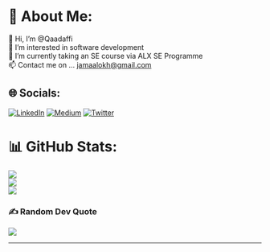 # 💫 About Me:
👋 Hi, I’m @Qaadaffi<br>👀 I’m interested in software development<br>🌱 I’m currently taking an SE course via ALX SE Programme<br>📫 Contact me on … jamaalokh@gmail.com


## 🌐 Socials:
[![LinkedIn](https://img.shields.io/badge/LinkedIn-%230077B5.svg?logo=linkedin&logoColor=white)](https://linkedin.com/in/https://www.linkedin.com/in/abdulrasheed-okhuosami-a220a8256/) [![Medium](https://img.shields.io/badge/Medium-12100E?logo=medium&logoColor=white)](https://medium.com/@jamaalokh) [![Twitter](https://img.shields.io/badge/Twitter-%231DA1F2.svg?logo=Twitter&logoColor=white)](https://twitter.com/Qaddaffi14) 
# 📊 GitHub Stats:
![](https://github-readme-stats.vercel.app/api?username=Qaadaffi&theme=dark&hide_border=false&include_all_commits=false&count_private=false)<br/>
![](https://github-readme-streak-stats.herokuapp.com/?user=Qaadaffi&theme=dark&hide_border=false)<br/>
![](https://github-readme-stats.vercel.app/api/top-langs/?username=Qaadaffi&theme=dark&hide_border=false&include_all_commits=false&count_private=false&layout=compact)

### ✍️ Random Dev Quote
![](https://quotes-github-readme.vercel.app/api?type=vetical&theme=radical)

---
